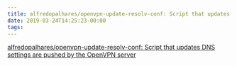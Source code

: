 ```yaml
---
title: alfredopalhares/openvpn-update-resolv-conf: Script that updates DNS settings are pushed by the OpenVPN server
date: 2019-03-24T14:25:23-00:00
tags:
---
```


[alfredopalhares/openvpn-update-resolv-conf: Script that updates DNS settings are pushed by the OpenVPN server](https://github.com/alfredopalhares/openvpn-update-resolv-conf)
